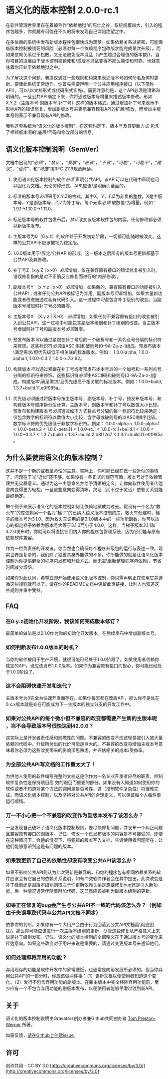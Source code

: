 语义化的版本控制 2.0.0-rc.1
==============================

在软件管理世界里存在着被称作“依赖地狱”的死亡之谷，系统规模越大，引入的程序包越多，你就越有可能在不久的将来发现自己深陷绝望之中。

在多依赖的系统中发布新版本程序包很快成为噩梦。如果依赖关系过紧密，可能面临版本控制被锁死的风险（必须对每一个依赖程序包改版才能完成某次升级）。而如果依赖关系过于松散，又无法避免版本混乱（\产生超过合理值的版本数/）。当你项目的进展由于版本控制被锁死和/或版本混乱变得不那么简便和可靠，也就意味着你正处于依赖地狱之中。

为了解决这个问题，我提议通过一些规则和约束来表述版本号如何命名及何时更新。要使此系统正常运作，你首先需要声明一个公共应用程序接口（以下简称API）。可以\以文档形式或代码形式实施/。需要注意的是，这个API必须是清晰和明确的。一旦公共API确定下来，你将通过版本号增量来描述版本修改。形如X.Y.Z（主版本号.副版本号.补丁号）这样的版本格式。通过增加补丁号来表示不影响API的错误修复，增加副版本号来表示兼容现有API的扩展/修改，而增加主版本号则表示不兼容现有API的修改。

我称这套系统为“语义化的版本控制”，在这套约定下，版本号及其更新方式 包含了相邻版本间的\底层/代码和修改部分的信息。


语义化版本控制说明（SemVer）
------------------------------------------

文档中出现的“*必须*”，“*禁止*”，“*要求*”，“*应该*”，“*不该*”，“*可能*”，“*可能不*”，“*建议*”，“*也许*”，和“*可选*”按RFC 2119规范解读。

1. 使用语义化版本控制的软件*必须* 声明公共API。该API可以在代码中声明也可以固化为文档。无论何种形式，API\应该/是明确而全面的。

1. 标准的版本号*必须*采用X.Y.Z的格式，其中X，Y，和Z为非负的整数。X是主版本号，Y是副版本号，而Z为补丁号。每个元素*必须*
取数值1为增量。例如：1.9.1->1.10.0->1.11.0。

1. 标记版本号的软件包发布后，*禁止*改变该版本软件包的内容。任何修改都必须以新版本发布。

1. 主版本号为0（0.y.z）的软件处于开发初始阶段，一切都可能随时被改变。这样的公共API不应该被视为稳定版。

1. 1.0.0版本用于\界定/公共API的形成。这一版本之后所有的版本号更新都基于公共API及其修改。

1. 补丁号Z（x.y.Z | x>0）*必须*增加，仅在兼容原有接口的错误修复被引入时。错误修复指的是对不正确反应修复而进行的\内部修改/。

1. 副版本号Y （x.Y.z | x>0）*必须*增加，如果新的、兼容原有接口的功能被引入公共API；或者任何公共API被标记为弃用。副版本号*可能*增加，如果大量新功能或者改进被通过私有代码引入。这一过程中*可能*包含补丁级别的改变。当副版本号增加时补丁号必须置零。

1. 主版本号X （X.y.z | X>0） *必须*增加，如果任何不兼容原有接口的改变被引入到公共API，这一过程中可能包含副版本级别和补丁级别的改变。当主版本号增加时补丁号和副版本号*必须*置零。

1. 预发布版本*可以*通过紧跟在补丁号后的一个破折号和一系列点号分隔的标识符来修饰。这些标识符*必须*由ASCII码和破则号[0-9A-Za-z-]组成。预发布版本\满足需求/但优先级低于相关联的标准版本。例如： 1.0.0-alpha, 1.0.0-alpha.1, 1.0.0-0.3.7, 1.0.0-x.7.z.92。

1. 构建版本*可以*通过紧跟在补丁号或者预发布本本号后的一个加号和一系列点号分隔的标识符来修饰。这些标识符*必须*由ASCII码和破则号[0-9A-Za-z-]组成。构建版本\满足需求/且优先级高于相关联的标准版本。例如：1.0.0+build, 1.3.7+build.11.e0f985a。

1. 优先级*必须*通过将版本号按主版本号，副版本号，补丁号，预发布版本号，和构建版本号顺序拆分后计算。主版本号，副版本号和补丁号以数值大小比较。预发布和构建版本号*必须*通过如下方式将点号分隔的每一标识符比较来确定：仅包含数字的标识符以数值大小比较，含字母或破则号的以ASCII排序比较。数字标识符的优先级低于非数字标识符。例如： 1.0.0-alpha < 1.0.0-alpha.1 < 1.0.0-beta.2 < 1.0.0-beta.11 < 1.0.0-rc.1 < 1.0.0-rc.1+build.1 < 1.0.0 < 1.0.0+0.3.7 < 1.3.7+build < 1.3.7+build.2.b8f12d7 < 1.3.7+build.11.e0f985a 。

为什么要使用语义化的版本控制？
----------------------------

这并不是一个新的或者革命性的主意。实际上，你可能已经在做一些近似的事情了。问题在于光“近似”还不够。如果没有一些正式的规范可循，版本号对于依赖管理并无实质意义。通过为这一主意命名并给予清晰的定义，让你向软件使用者传达意向变得更为轻松。一旦这些意向变得清晰，灵活（而不过于灵活）依赖关系就能最终确定。

举个例子来展示语义化的版本控制如何让依赖地狱成为过去。假设有一个名为“救火车”的库依赖另一个名为“梯子”的已纳入语义版本控制的库。救火车创建时，梯子的版本号为3.1.0。因为救火车调用的是3.1.0版本中的一些功能函数，你可以放心的指定梯子依赖为版本号大等于3.1.0而小于4.0.0。这样，当梯子版本3.1.1和3.2.0发布时，你就可以将直接它们纳入你的程序包管理系统，因为它们能与原有依赖软件兼容。

作为一位负责任的开发者，你当然也会确保每个程序升级包的运行与表述一致。现实世界是复杂的，我们除了独善其身外能做的不多。你所能做的就是让语义化版本控制为你提供健全的程序包发布和升级方式，而无需\重新整理程序包依赖/，节省时间减少烦恼。

如果你对此认同，希望立即开始使用语义化版本控制，你只需声明正在使用它并遵循这些规则就可以了。请在你的README文档中保留此页链接，让别人也知道这些规则并重中受益。


FAQ
---

### 在0.y.z初始化开发阶段，我该如何完成版本修订？

最简单的做法是以0.1.0作为你的初始化开发版本，在后续发布中增加副版本号。

### 如何判断发布1.0.0版本的时机？

当你的软件被用于生产环境，就很可能已经处于1.0.0阶段了。如果使用者信赖你稳定的API，也应该发布1.0.0版本。如果你为兼容原有接口而担心，你可能已经处于1.0.0阶段了。

### 这不会阻碍快速开发和迭代？

主版本号为0完全为快速开发而存在。如果你每天都在改版API，那么你不是处在0.x.x版本就是处在可能成为下一主版本的独立分支的开发工作中。

### 如果对公共API的每个微小但不兼容的改变都需要产生新的主版本呢 ，岂不会导致版本号很快达到42.0.0？

这实际上是开发者责任感和前瞻性的问题。不兼容的改变不应该轻易被引入被大量依赖的代码中。升级所付出的代价可能是巨大的。不兼容的改变将增加主版本号意味着你必须为这些改变带来的影响深思熟虑，并评估相关的成本/受益率。

### 为全部公共API写文档的工作量太大了！

为供他人使用的软件编写完整的文档这是你作为一名专业开发者应尽的职责，控制软件复杂性是保持项目高 效的艰巨而重要的部分。如果没有人知道如何使用你的软件或者不知道对某个方法的调用是是否可靠，这（控制软件复杂性）将很难完成。而语义化版本控制，以及坚持对公共API的合理定义，可以保证每个人每件事运行顺畅。

### 万一不小心把一个不兼容的改变作为副版本发布了该怎么办？

一旦发现自己破坏了语义化版本控制规则，要尽快修复问题，并发布一个纠正问题且兼容原有接口的副版本。记住，修改一个已发布版本的内容是不可接受的，即便在这种情况下。合适的情况下，将犯错的版本写入文档，告诉使用者问题所在，让他们能够意识到这是有问题的版本。

### 如果我更新了自己的依赖性却没有改变公共API该怎么办？

如果不影响公共API则认为此次更新是兼容的。和你的程序包有相同依赖关系的软件应该会有它自己的依赖关系说明，如有冲突软件作者会在其中提出。此次改变是补丁级别还是副版本级别则取决于你更新依赖关系是想要修复bug还是引入新功能。后一种情况通常伴随着附加代码，这显然应该被判为副版本级别的更新。

### 如果正在修复的bug会产生与公共API不一致的代码该怎么办？（例如由于失误导致代码与公共API文档不同步）

依靠你的判断，如果你有一个大用户会由于行为回滚到公共API文档而\彻底困扰/，那么你可能应该进行一次主版本级别的更新，尽管这些修复从严格意义上来说是补丁级别发布。记住，语义化的版本控制的全部精义在于通过版本号的变化来传达意向。如果这些改变对于用户来说是重要的，请通过变更版本号来通知他们。

### 如何处理即将弃用的功能？

弃用现存的功能是软件开发中的家常便饭，也通常是向前发展所必须的。但当你弃用公共API的一部分时，你应该做两件事：（1）更新文档以便使用者知道这个变化。（2）发行不包含弃用功能的副版本。在新主版本中完全移除弃用功能前，至少应有一个不包含弃用功能的副版本发布，以便使用者能够平滑过渡到新API。


关于
-----

语义化的版本控制说明由Gravatars创办者兼Github共同创办者 [Tom Preston-Werner](http://tom.preston-werner.com) 所著。

如需反馈，[请在Github上创建issue](https://github.com/mojombo/semver/issues)。


许可
-------

创作共用 - CC BY 3.0
[http://creativecommons.org/licenses/by/3.0/](http://creativecommons.org/licenses/by/3.0)
